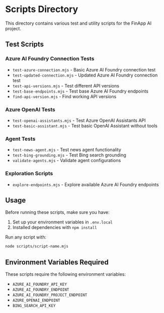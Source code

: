 # Scripts Directory

This directory contains various test and utility scripts for the FinApp AI project.

## Test Scripts

### Azure AI Foundry Connection Tests
- `test-azure-connection.mjs` - Basic Azure AI Foundry connection test
- `test-updated-connection.mjs` - Updated Azure AI Foundry connection test
- `test-api-versions.mjs` - Test different API versions
- `test-base-endpoints.mjs` - Test base Azure AI Foundry endpoints
- `find-api-version.mjs` - Find working API versions

### Azure OpenAI Tests
- `test-openai-assistants.mjs` - Test Azure OpenAI Assistants API
- `test-basic-assistant.mjs` - Test basic OpenAI Assistant without tools

### Agent Tests
- `test-news-agent.mjs` - Test news agent functionality
- `test-bing-grounding.mjs` - Test Bing search grounding
- `validate-agents.mjs` - Validate agent configurations

### Exploration Scripts
- `explore-endpoints.mjs` - Explore available Azure AI Foundry endpoints

## Usage

Before running these scripts, make sure you have:

1. Set up your environment variables in `.env.local`
2. Installed dependencies with `npm install`

Run any script with:
```bash
node scripts/script-name.mjs
```

## Environment Variables Required

These scripts require the following environment variables:
- `AZURE_AI_FOUNDRY_API_KEY`
- `AZURE_AI_FOUNDRY_ENDPOINT`
- `AZURE_AI_FOUNDRY_PROJECT_ENDPOINT`
- `AZURE_OPENAI_ENDPOINT`
- `BING_SEARCH_API_KEY`
